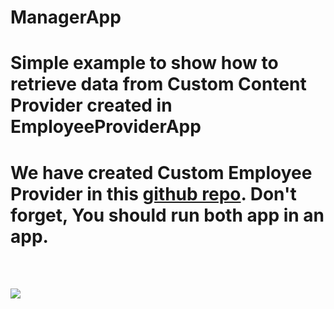 # ManagerApp

# Simple example to show how to retrieve data from Custom Content Provider created in EmployeeProviderApp 

# We have created Custom Employee Provider in this [github repo](https://goo.gl/g1tv35). Don't forget, You should run both app in an app. 

<br/> <br/>

![](https://i2.wp.com/appsgit.com/wp-content/uploads/2017/11/how_to_access_content_provider.png?w=563&ssl=1)
